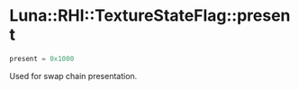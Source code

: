 # Luna::RHI::TextureStateFlag::present

```c++
present = 0x1000
```

Used for swap chain presentation. 

